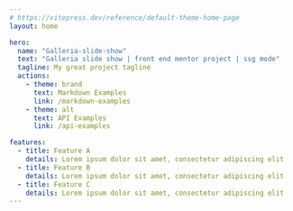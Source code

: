 ```yaml
---
# https://vitepress.dev/reference/default-theme-home-page
layout: home

hero:
  name: "Galleria-slide-show"
  text: "Galleria slide show | front end mentor project | ssg mode"
  tagline: My great project tagline
  actions:
    - theme: brand
      text: Markdown Examples
      link: /markdown-examples
    - theme: alt
      text: API Examples
      link: /api-examples

features:
  - title: Feature A
    details: Lorem ipsum dolor sit amet, consectetur adipiscing elit
  - title: Feature B
    details: Lorem ipsum dolor sit amet, consectetur adipiscing elit
  - title: Feature C
    details: Lorem ipsum dolor sit amet, consectetur adipiscing elit
---
```


